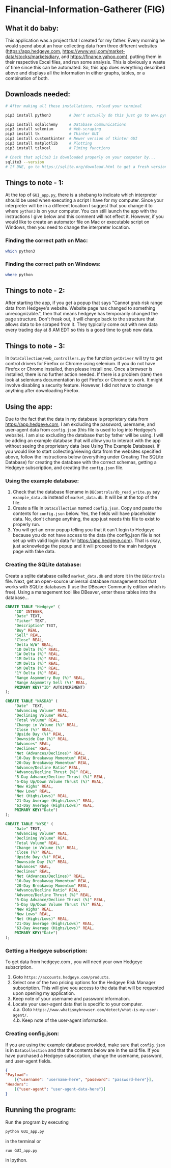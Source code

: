 # Financial-Information-Gatherer (FIG)

## What it do baby:
This application was a project that I created for my father. Every morning he would spend about an hour collecting data from three different websites (https://app.hedgeye.com, https://www.wsj.com/market-data/stocks/marketsdiary, and https://finance.yahoo.com), putting them in their respective Excel files, and run some analysis. This is obviously a waste of time since this can be automated. So, this app does everything described above and displays all the information in either graphs, tables, or a combination of both.

## Downloads needed:
```bash
# After making all these installations, reload your terminal

pip3 install python3 		# Don't actually do this just go to www.python.org/downloads/ and get a fresh version

pip3 install sqlalchemy 	# Database communications
pip3 install selenium  		# Web-scraping
pip3 install tk				# Tkinter GUI
pip3 install customtkinter 	# Newer version of tkinter GUI
pip3 install matplotlib		# Plotting
pip3 install tzlocal		# Timing functions

# Check that sqlite3 is downloaded properly on your computer by...
sqlite3 --version
# If DNE, go to https://sqlite.org/download.html to get a fresh version
```

## Things to note - 1:
At the top of `GUI_app.py`, there is a shebang to indicate which interpreter should be used when executing a script I have for my computer. Since your interpreter will be in a different location I suggest that you change it to where `python3` is on your computer. You can still launch the app with the instructions I give below and this comment will not effect it. However, if you would like to create an automator file on Mac or executable script on Windows, then you need to change the interpreter location.
### Finding the correct path on Mac:
```bash
which python3
```
### Finding the correct path on Windows:
```PowerShell
where python
```

## Things to note - 2:
After starting the app, if you get a popup that says "Cannot grab risk range data from Hedgeye's website. Website page has changed to something unrecognizable.", then that means hedgeye has temporarily changed the page structure. Don't freak out, it will change back to the structure that allows data to be scraped from it. They typically come out with new data every trading day at 8 AM EDT so this is a good time to grab new data.

## Things to note - 3:
In `DataCollection/web_controllers.py` the function `getDriver` will try to get control drivers for Firefox or Chrome using selenium. If you do not have Firefox or Chrome installed, then please install one. Once a browser is installed, there is no further action needed. If there is a problem (rare) then look at seleniums documentation to get Firefox or Chrome to work. It might involve disabling a security feature. However, I did not have to change anything after downloading Firefox.

## Using the app:
Due to the fact that the data in my database is proprietary data from https://app.hedgeye.com, I am excluding the password, username, and user-agent data from `config.json` (this file is used to log into Hedgeye's website). I am also excluding the database that by father will be using. I will be adding an example database that will allow you to interact with the app without seeing the proprietary data (see Using The Example Database). If you would like to start collecting/viewing data from the websites specified above, follow the instructions below (everything under Creating The SQLite Database) for creating the database with the correct schemas, getting a Hedgeye subscription, and creating the `config.json` file. 

### Using the example database:
1. Check that the database filename in `DBControls/db_read_write.py` say `example_data.db` instead of `market_data.db`. It will be at the top of the file. 
2. Create a file in `DataCollection` named `config.json`. Copy and paste the contents for `config.json` below. Yes, the fields will have placeholder data. No, don't change anything, the app just needs this file to exist to properly run.
3. You will get an error popup telling you that it can't login to Hedgeye because you do not have access to the data (the config.json file is not set up with valid login data for https://app.hedgeye.com). That is okay, just acknowledge the popup and it will proceed to the main hedgeye page with fake data.

### Creating the SQLite database:
Create a sqlite database called `market_data.db` and store it in the `DBControls` file. Next, get an open-source universal database management tool that works with SQLite databases (I use the DBeaver Community edition which is free). Using a management tool like DBeaver, enter these tables into the database...
```sql
CREATE TABLE "Hedgeye" (
	"ID" INTEGER,
	"Date" TEXT,
	"Ticker" TEXT,
	"Description" TEXT,
	"Buy" REAL,
	"Sell" REAL,
	"Close" REAL,
	"Delta W/W" REAL,
	"1D Delta (%)" REAL,
	"1W Delta (%)" REAL,
	"1M Delta (%)" REAL,
	"3M Delta (%)" REAL,
	"6M Delta (%)" REAL,
	"1Y Delta (%)" REAL,
	"Range Asymmetry Buy (%)" REAL,
	"Range Asymmetry Sell (%)" REAL,
	PRIMARY KEY("ID" AUTOINCREMENT)
);

CREATE TABLE "NASDAQ" (
	"Date"	TEXT,
	"Advancing Volume" REAL,
	"Declining Volume" REAL,
	"Total Volume" REAL,
	"Change in Volume (%)" REAL,
	"Close (%)" REAL,
	"Upside Day (%)" REAL,
	"Downside Day (%)" REAL,
	"Advances" REAL,
	"Declines" REAL,
	"Net (Advances/Declines)" REAL,
	"10-Day Breakaway Momentum" REAL,
	"20-Day Breakaway Momentum" REAL,
	"Advance/Decline Ratio"	REAL,
	"Advance/Decline Thrust (%)" REAL,
	"5-Day Advance/Decline Thrust (%)" REAL,
	"5-Day Up/Down Volume Thrust (%)" REAL,
	"New Highs"	REAL,
	"New Lows" REAL,
	"Net (Highs/Lows)" REAL,
	"21-Day Average (Highs/Lows)" REAL,
	"63-Day Average (Highs/Lows)" REAL,
	PRIMARY KEY("Date")
);

CREATE TABLE "NYSE" (
	"Date" TEXT,
	"Advancing Volume" REAL,
	"Declining Volume" REAL,
	"Total Volume" REAL,
	"Change in Volume (%)" REAL,
	"Close (%)"	REAL,
	"Upside Day (%)" REAL,
	"Downside Day (%)" REAL,
	"Advances" REAL,
	"Declines" REAL,
	"Net (Advances/Declines)" REAL,
	"10-Day Breakaway Momentum" REAL,
	"20-Day Breakaway Momentum"	REAL,
	"Advance/Decline Ratio"	REAL,
	"Advance/Decline Thrust (%)" REAL,
	"5-Day Advance/Decline Thrust (%)" REAL,
	"5-Day Up/Down Volume Thrust (%)" REAL,
	"New Highs"	REAL,
	"New Lows" REAL,
	"Net (Highs/Lows)" REAL,
	"21-Day Average (Highs/Lows)" REAL,
	"63-Day Average (Highs/Lows)" REAL,
	PRIMARY KEY("Date")
);
```

### Getting a Hedgeye subscription:
To get data from hedgeye.com , you will need your own Hedgeye subscription.  
1. Goto `https://accounts.hedgeye.com/products`.  
2. Select one of the two pricing options for the Hedgeye Risk Manager subscription. This will give you access to the data that will be requested upon opening my application.  
3. Keep note of your username and password information.
4. Locate your user-agent data that is specific to your computer.   
4.a. Goto `https://www.whatismybrowser.com/detect/what-is-my-user-agent/`.  
4.b. Keep note of the user-agent information.

### Creating config.json:
If you are using the example database provided, make sure that `config.json` is in `DataCollection` and that the contents below are in the said file. If you have purchased a Hedgeye subscription, change the username, password, and user-agent fields.
```json
{
"Payload": 
	[{"username": "username-here", "password": "password-here"}], 
"Headers": 
	[{"user-agent": "user-agent-data-here"}]
}
```

## Running the program:
Run the program by executing
```bash
python GUI_app.py 
```
in the terminal or 
```bash
run GUI_app.py
```
in Ipython.
